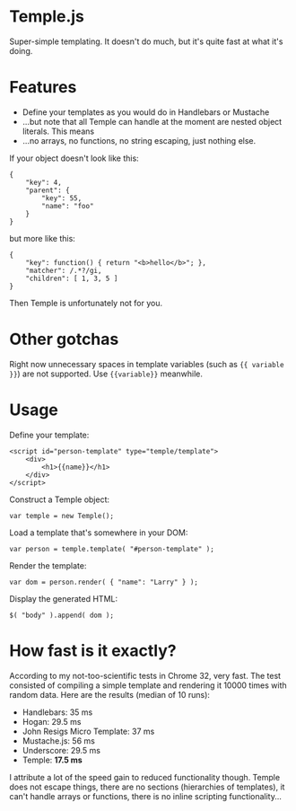 # Temple.js

Super-simple templating. It doesn't do much, but it's quite fast at what it's doing.

# Features

* Define your templates as you would do in Handlebars or Mustache
* ...but note that all Temple can handle at the moment are nested object literals. This means
* ...no arrays, no functions, no string escaping, just nothing else.

If your object doesn't look like this:

    { 
    	"key": 4,
    	"parent": {
    		"key": 55,
    		"name": "foo"
    	}
    }

but more like this:

    {
    	"key": function() { return "<b>hello</b>"; },
    	"matcher": /.*?/gi,
    	"children": [ 1, 3, 5 ]
    }

Then Temple is unfortunately not for you.

# Other gotchas

Right now unnecessary spaces in template variables (such as ``{{ variable }}``) are not supported. Use ``{{variable}}`` meanwhile.

# Usage

Define your template:

    <script id="person-template" type="temple/template">
    	<div>
    		<h1>{{name}}</h1>
    	</div>
    </script>

Construct a Temple object:

    var temple = new Temple();

Load a template that's somewhere in your DOM:

    var person = temple.template( "#person-template" );

Render the template:

    var dom = person.render( { "name": "Larry" } );

Display the generated HTML:

    $( "body" ).append( dom );

# How fast is it exactly?

According to my not-too-scientific tests in Chrome 32, very fast. The test consisted of compiling a simple template and rendering it 10000 times with random data. Here are the results (median of 10 runs):

* Handlebars: 35 ms
* Hogan: 29.5 ms
* John Resigs Micro Template: 37 ms
* Mustache.js: 56 ms
* Underscore: 29.5 ms
* Temple: **17.5 ms**

I attribute a lot of the speed gain to reduced functionality though. Temple does not escape things, there are no sections (hierarchies of templates), it can't handle arrays or functions, there is no inline scripting functionality...
